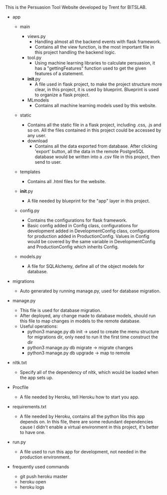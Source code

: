 This is the Persuasion Tool Website developed by Trent for BITSLAB.

- app
  - main
    - views.py
      - Handling almost all the backend events with flask framework.
      - Contains all the view function, is the most important file in this project handling the backend logic.
    - tool.py
      - Using machine learning libraries to calculate persuasion, it has a "gettingFeatures" function used to get the given features of a statement.
    - __init__.py
      - A file used in flask project, to make the project structure more clear, in this project, it is used by blueprint. Blueprint is used to organize a flask project.
    - MLmodels
      - Contains all machine learning models used by this website.

  - static
    - Contains all the static file in a flask project, including .css, .js and so on. All the files contained in this project could be accessed by any user.
    - download
      - Contains all the data exported from database. After clicking 'export' button, all the data in the remote PostgreSQL database would be written into a .csv file in this project, then send to user.

  - templates
    - Contains all .html files for the website.

  - __init__.py
    - A file needed by blueprint for the "app" layer in this project.

  - config.py
    - Contains the configurations for flask framework.
    - Basic config added in Config class, configurations for development added in DevelopmentConfig class, configurations for production added in ProductionConfig. Values in Config would be covered by the same variable in DevelopmentConfig and ProductionConfig which inherits Config.

  - models.py
    - A file for SQLAlchemy, define all of the object models for database.

- migrations
  - Auto generated by running manage.py, used for database migration.

- manage.py
  - This file is used for database migration.
  - After deployed, any change made to database models, should run this file to map changes in models to the remote database.
  - Useful operations:
    - python3 manage.py db init -> used to create the menu structure for migrations dir, only need to run it the first time construct the dir
    - python3 manage.py db migrate -> migrate changes
    - python3 manage.py db upgrade -> map to remote

- nltk.txt
  - Specify all of the dependency of nltk, which would be loaded when the app sets up.

- Procfile
  - A file needed by Heroku, tell Heroku how to start you app.

- requirements.txt
  - A file needed by Heroku, contains all the python libs this app depends on. In this file, there are some redundant dependencies cause I didn't enable a virtual environment in this project, it's better to have one.

- run.py
  - A file used to run this app for development, not needed in the production environment.

- frequently used commands
  - git push heroku master
  - heroku open
  - heroku logs
